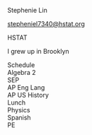 Stephenie Lin

stepheniel7340@hstat.org

HSTAT

I grew up in Brooklyn


Schedule  
Algebra 2  
SEP  
AP Eng Lang  
AP US History   
Lunch   
Physics  
Spanish  
PE  

